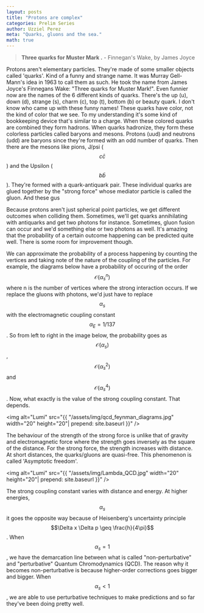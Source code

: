 ```yaml
---
layout: posts
title: "Protons are complex"
categories: Prelim Series
author: Uzziel Perez
meta: "Quarks, gluons and the sea."
math: true
---
```



> **Three quarks for Muster Mark .** - Finnegan's Wake, by James Joyce

Protons aren't elementary particles. They're made of some smaller objects called 'quarks'. Kind of a funny and strange name. It was Murray Gell-Mann's idea in 1963 to call them as such. He took the name from James Joyce's Finnegans Wake: "Three quarks for Muster Mark!". Even funnier now are the names of the 6 different kinds of quarks. There's the up (u), down (d), strange (s), charm (c), top (t), bottom (b) or beauty quark. I don't know who came up with these funny names! These quarks have color, not the kind of color that we see. To my understanding it's some kind of bookkeeping device that's similar to a charge. When these colored quarks are combined they form hadrons.
When quarks hadronize, they form these colorless particles called baryons and mesons. Protons (uud) and neutrons (udd) are baryons since they're formed with an odd number of quarks. Then there are the mesons like pions, J/psi ($$c\bar{c}$$) and the Upsilon ($$b\bar{b}$$). They're formed with a quark-antiquark pair. These individual quarks are glued together by the "strong force" whose mediator particle is called the gluon. And these gus

Because protons aren't just spherical point particles, we get different outcomes when colliding them. Sometimes, we'll get quarks annihilating with antiquarks and get two photons for instance. Sometimes, gluon fusion can occur and we'd something else or two photons as well. It's amazing that the probability of a certain outcome happening can be predicted quite well. There is some room for improvement though.

We can approximate the probability of a process happening by counting the vertices and taking note of the nature of the coupling of the particles.
For example, the diagrams below have a probability of occuring of the order $$\mathcal{O}(\alpha^n_s)$$ where n is the number of vertices where the strong interaction occurs. If we replace the gluons with photons, we'd just have to replace $$\alpha_s$$ with the electromagnetic coupling constant $$\alpha_E = 1/137$$. So from left to right in the image below, the probability goes as $$\mathcal{O}(\alpha_s)$$, $$\mathcal{O}(\alpha^2_s)$$ and $$\mathcal{O}(\alpha^4_s)$$. Now, what exactly is the value of the strong coupling constant. That depends.

<img alt="Lumi" src="{{ "/assets/img/qcd_feynman_diagrams.jpg" width="20" height="20"| prepend: site.baseurl }}" />

The behaviour of the strength of the strong force is unlike that of gravity and electromagnetic force where the strength goes inversely as the square of the distance. For the strong force, the strength increases with distance. At short distances, the quarks/gluons are quasi-free. This phenomenon is called 'Asymptotic freedom'.

<img alt="Lumi" src="{{ "/assets/img/Lambda_QCD.jpg" width="20" height="20"| prepend: site.baseurl }}" />

The strong coupling constant varies with distance and energy. At higher energies, $$\alpha_s$$ it goes the opposite way because of Heisenberg's uncertainty principle $$\Delta x \Delta p \geq \frac{h}{4\pi}$$. When $$\alpha_s = 1$$, we have the demarcation line between what is called "non-perturbative" and "perturbative" Quantum Chromodynamics (QCD). The reason why it becomes non-perturbative is because higher-order corrections goes bigger and bigger. When $$\alpha_s < 1$$, we are able to use perturbative techniques to make predictions and so far they've been doing pretty well.
